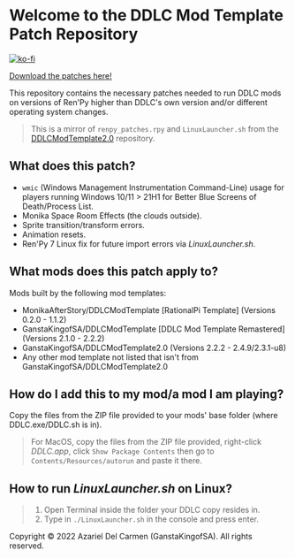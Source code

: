 # Welcome to the DDLC Mod Template Patch Repository

[![ko-fi](https://www.ko-fi.com/img/githubbutton_sm.svg)](https://ko-fi.com/K3K22K8SU)

[<u>Download the patches here!</u>](https://github.com/GanstaKingofSA/DDLCModTemplatePatches/releases/latest)

This repository contains the necessary patches needed to run DDLC mods on versions of Ren'Py higher than DDLC's own version and/or different operating system changes. 
> This is a mirror of `renpy_patches.rpy` and `LinuxLauncher.sh` from the [DDLCModTemplate2.0](https://github.com/GanstaKingofSA/DDLCModTemplate2.0) repository.

## What does this patch?
- `wmic` (Windows Management Instrumentation Command-Line) usage for players running Windows 10/11 > 21H1 for Better Blue Screens of Death/Process List.
- Monika Space Room Effects (the clouds outside).
- Sprite transition/transform errors.
- Animation resets.
- Ren'Py 7 Linux fix for future import errors via *LinuxLauncher.sh*.

## What mods does this patch apply to?
Mods built by the following mod templates:
   - MonikaAfterStory/DDLCModTemplate [RationalPi Template] (Versions 0.2.0 - 1.1.2)
   - GanstaKingofSA/DDLCModTemplate [DDLC Mod Template Remastered] (Versions 2.1.0 - 2.2.2)
   - GanstaKingofSA/DDLCModTemplate2.0 (Versions 2.2.2 - 2.4.9/2.3.1-u8)
   - Any other mod template not listed that isn't from GanstaKingofSA/DDLCModTemplate2.0

## How do I add this to my mod/a mod I am playing?
Copy the files from the ZIP file provided to your mods' base folder (where DDLC.exe/DDLC.sh is in).
> For MacOS, copy the files from the ZIP file provided, right-click *DDLC.app*, click `Show Package Contents` then go to `Contents/Resources/autorun` and paste it there.

## How to run *LinuxLauncher.sh* on Linux?
> 1. Open Terminal inside the folder your DDLC copy resides in.
> 2. Type in `./LinuxLauncher.sh` in the console and press enter.

Copyright © 2022 Azariel Del Carmen (GanstaKingofSA). All rights reserved.
